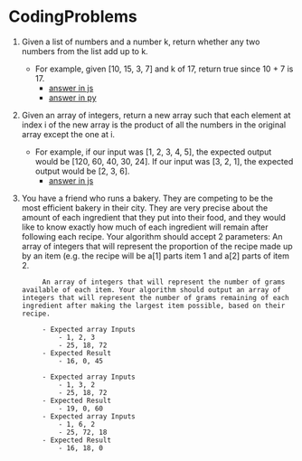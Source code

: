 # CodingProblems

1. Given a list of numbers and a number k, return whether any two numbers from the list add up to k.
	- For example, given [10, 15, 3, 7] and k of 17, return true since 10 + 7 is 17.
		- [answer in js](js/problem1.js)
		- [answer in py](py/problem1.py)
2. Given an array of integers, return a new array such that each element at index i of the new array is the product of all the numbers in the original array except the one at i.
	- For example, if our input was [1, 2, 3, 4, 5], the expected output would be [120, 60, 40, 30, 24]. If our input was [3, 2, 1], the expected output would be [2, 3, 6].
		- [answer in js](js/problem2.js)		
3. You have a friend who runs a bakery. They are competing to be the most efficient bakery in their city.  They are very precise about the amount of each ingredient that they put into their food, and they would like to know exactly  how much of each ingredient will remain after following each recipe.
	    Your algorithm should accept 2 parameters:
			An array of integers that will represent the proportion of the recipe made up by an item (e.g. the recipe will be a[1] parts item 1 and a[2] parts of item 2.

			An array of integers that will represent the number of grams available of each item. Your algorithm should output an array of integers that will represent the number of grams remaining of each ingredient after making the largest item possible, based on their recipe.

			- Expected array Inputs
				- 1, 2, 3
				- 25, 18, 72
			- Expected Result
				- 16, 0, 45

			- Expected array Inputs
				- 1, 3, 2
				- 25, 18, 72
			- Expected Result
				- 19, 0, 60
			- Expected array Inputs
				- 1, 6, 2
				- 25, 72, 18
			- Expected Result
				- 16, 18, 0     
